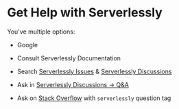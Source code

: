 # Get Help with Serverlessly

You've multiple options:

- Google

- Consult Serverlessly Documentation

- Search [Serverlessly Issues](https://github.com/ServerlesslyStack/Serverlessly/issues) & [Serverlessly Discussions](https://github.com/ServerlesslyStack/Serverlessly/discussions)

- Ask in [Serverlessly Discussions -> Q&A](https://github.com/ServerlesslyStack/Serverlessly/discussions/categories/q-a)

- Ask on [Stack Overflow](https://stackoverflow.com) with `serverlessly` question tag
